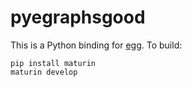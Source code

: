 pyegraphsgood
=============

This is a Python binding for [egg](https://github.com/egraphs-good/egg/). To
build:

```
pip install maturin
maturin develop
```
